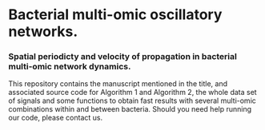 # Bacterial multi-omic oscillatory networks.
### Spatial periodicty and velocity of propagation in bacterial multi-omic network dynamics.
This repository contains the manuscript mentioned in the title, and associated source code for Algorithm 1 and Algorithm 2, the whole data set of signals and some functions to obtain fast results with several multi-omic combinations within and between bacteria. Should you need help running our code, please contact us.
